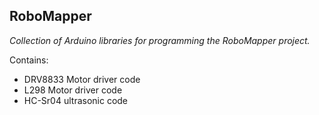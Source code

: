 RoboMapper
----------------------
*Collection of Arduino libraries for programming the RoboMapper project.*

Contains:
* DRV8833 Motor driver code
* L298 Motor driver code
* HC-Sr04 ultrasonic code
